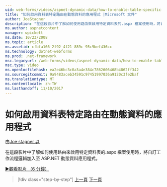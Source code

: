 ```yaml
---
uid: web-forms/videos/aspnet-dynamic-data/how-to-enable-table-specific-routing-in-dynamic-data-applications
title: "如何啟用資料表特定路由在動態資料的應用程式 |Microsoft 文件"
author: JoeStagner
description: "在這段影片中了解如何使用路由來啟用特定資料表的.aspx 檔案使用時，將自訂工作流程邏輯加入至 ASP.NET 動態資料應用程式。"
ms.author: aspnetcontent
manager: wpickett
ms.date: 10/23/2008
ms.topic: article
ms.assetid: cfbfa166-2f92-4f21-889c-95c9bef436cc
ms.technology: dotnet-webforms
ms.prod: .net-framework
msc.legacyurl: /web-forms/videos/aspnet-dynamic-data/how-to-enable-table-specific-routing-in-dynamic-data-applications
msc.type: video
ms.openlocfilehash: ea2e46bc3c0a3a4e384c7862606468b4862ff342
ms.sourcegitcommit: 9a9483aceb34591c97451997036a9120c3fe2baf
ms.translationtype: MT
ms.contentlocale: zh-TW
ms.lasthandoff: 11/10/2017
---
```

<a name="how-to-enable-table-specific-routing-in-dynamic-data-applications"></a>如何啟用資料表特定路由在動態資料的應用程式
====================
由[Joe stagner 以](https://github.com/JoeStagner)

在這段影片中了解如何使用路由來啟用特定資料表的.aspx 檔案使用時，將自訂工作流程邏輯加入至 ASP.NET 動態資料應用程式。

[&#9654;觀看影片 （6 分鐘）](https://channel9.msdn.com/Blogs/ASP-NET-Site-Videos/how-to-enable-table-specific-routing-in-dynamic-data-applications)

>[!div class="step-by-step"]
[上一頁](enable-in-line-editing-in-aspnet-dynamic-data-applications.md)
[下一頁](how-to-use-attribute-validation-in-aspnet-dynamic-data-applications.md)
